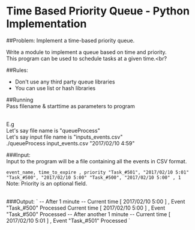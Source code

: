 # Time Based Priority Queue - Python Implementation

##Problem: Implement a time-based priority queue.

Write a module to implement a queue based on time and priority. <br>
This program can be used to schedule tasks at a given time.<br?

##Rules:<br>
- Don't use any third party queue libraries<br>
- You can use list or hash libraries<br>

##Running<br>
Pass filename & starttime as parameters to program<br>

<br>
E.g <br>
Let's say file name is "queueProcess" <br>
Let's say input file name is "inputs_events.csv" <br>
./queueProcess input_events.csv  "2017/02/10 4:59" <br>

###Input: <br>
Input to the program will be a file containing all the events in CSV format. <br>

`
event_name, time_to_expire , priority
"Task_#501", "2017/02/10 5:01"
"Task_#500", "2017/02/10 5:00"
"Task_#500", "2017/02/10 5:00" , 1
`
<br>
Note: Priority is an optional field.

<br>
###Output:
`
-- After 1 minute --
Current time [ 2017/02/10 5:00  ] , Event "Task_#500" Processed
Current time [ 2017/02/10 5:00  ] , Event "Task_#500" Processed
-- After another 1 minute --
Current time [ 2017/02/10 5:01  ] , Event "Task_#501" Processed
`

